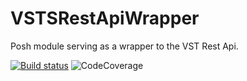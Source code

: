 # VSTSRestApiWrapper
Posh module serving as a wrapper to the VST Rest Api.

[![Build status](https://ci.appveyor.com/api/projects/status/5krn1gct8a0cyis1?svg=true)](https://ci.appveyor.com/project/PoshTamer/vstsrestapiclient)  ![CodeCoverage](https://img.shields.io/badge/Coverage-95.83%25-brightgreen.svg)










































